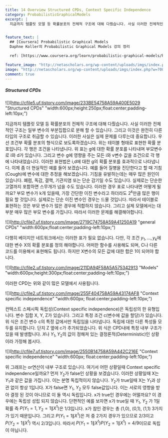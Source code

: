 ```yaml
---
title: 14 Overview Structured CPDs, Context Specific Independence
category: ProbabilisticGraphicalModels
excerpt: |
  지금까지 템플릿 모델 등 확률분포의 전체적 구조에 대해 다뤘습니다. 사실 이러한 전체적인 구조는 일부 변수의 부분집합으로 분해 할 수 있습니다. 


feature_text: |
  ## [Coursera] Probabilistic Graphical Models
  Daphne Koller의 Probabilistic Graphical Models 강의 정리

  ref: [https://www.coursera.org/learn/probabilistic-graphical-models/home](https://www.coursera.org/learn/probabilistic-graphical-models/home "coursera")

feature_image: "http://netascholars.org/wp-content/uploads/imgs/index.php?w=700&src=http://netascholars.org/wp-content/uploads/2013/04/9780262258357-1024x512.jpg"
image: "http://netascholars.org/wp-content/uploads/imgs/index.php?w=700&src=http://netascholars.org/wp-content/uploads/2013/04/9780262258357-1024x512.jpg"
comment: true
---
```



##### Structured CPDs

![](http://cfile5.uf.tistory.com/image/233BE54758A59A400E5029 "Structured CPDs" "width:600px;height:250px;float:center;padding-left:10px;")

지금까지 템플릿 모델 등 확률분포의 전체적 구조에 대해 다뤘습니다. 사실 이러한 전체적인 구조는 일부 변수의 부분집합으로 분해 할 수 있습니다. 그리고 이것은 완전히 다른 타입의 구조로 취급할 수 있습니다. 이러한 사실은 실제 문제를 다루는데 중요합니다. 우선 조건부 확률 분포의 형식으로 보도록하겠습니다. 위는 테이블 형태로 표현한 확률 분포입니다. 각 행은 조건을 나타냅니다. 위 표는 g에 대한 확률 분포를 나타내며 부모변수로 i와 d가 있습니다. 그리고 변수 g에 영향을 주는 모든 i와 v변수 값을 조건으로 각 행에 나타내었습니다. 이러한 표현법은 i,d에 대한 g의 확률 분포를 효과적으로 나타냅니다. 이제 좀 더 현실적인 예를 들어 보겠습니다. 예를 들어 질병을 진단한다고 할 때 기침(Cough)에 변수에 대한 추정을 해보겠습니다. 기침을 유발하는데는 매우 많은 원인이 있습니다. 폐렴, 독감, 결핵, 기관지염 또는 단순 감기일 수도 있습니다. 실제로는 단순한 고열까지 포함하면 스무개가 넘을 수도 있습니다. 이러한 경우 표로 나타내면 어떻게 될까요? 부모 변수가 k개 있을때, 가장 간단한 이진 변수라고 하더라도 $2^k$만큼 많은 행이 필요 할 것입니다. 실제로는 단순 이진 변수인 경우는 드물 것입니다. 따라서 테이블로 표현하는 것은 부모 변수가 많은 경우에 적합하지 않습니다. 그리고 실제 모델에서는 대부분 매우 많은 부모 변수를 가집니다. 따라서 이러한 문제를 해결해야합니다.     

![](http://cfile7.uf.tistory.com/image/2719C74758A59A41250A19 "general CPDs" "width:600px;float:center;padding-left:10px;")

다행히 베이지안 네트워크에서는 이러한 표가 필요 없습니다. 다만, 각 조건 $y_1, ..., y_k$에 대한 변수 X의 확률 분포를 정의 해야합니다. 어떠한 함수를 사용해도 되며, C나 다른 코드를 이용해서 표현해도 됩니다. 하지만 X변수의 모든 값에 대한 합은 1이 되어야 합니다. 

![](http://cfile2.uf.tistory.com/image/211DA94F58A5A575342913 "Models" "width:600px;height:300px;float:center;padding-left:10px;")

이러한 CPD는 위와 같이 많은 모델에서 사용됩니다. 

![](http://cfile2.uf.tistory.com/image/255F404758A59A43174AF8 "Context specific independence" "width:600px; float:center;padding-left:10px;")

컨텍스트 스페시픽 독립성(Context specific independence)은 독립성의 한 유형입니다. 변수 집합 X, Y, Z가 있습니다. 그리고 특정 조건 c(변수에 값을 할당)가 있습니다. 위 식은 조건 변수 c의 특정 값에서만 독립임을 나타냅니다. 독립에 대한 다른 특성들 모두를 유지합니다. 단지 Z 옆에 c가 추가되었습니다. 위 식은 CPD내에 특정 내부 구조가 있을 때 발생합니다. $X$나 $Y_1, Y_2$의 값이 정해져 있는 결정론적(Deterministic)인 상황이라 가정해 봅시다. 

![](http://cfile7.uf.tistory.com/image/2550B14758A59A442C216E "Context specific independence" "width:600px; float:center;padding-left:10px;")

위 그래프는 or연산이 내부 구조로 있습니다. 여기서 어떤 상황일때 Context specific independence일까요? 먼저 $Y_2$가 false인 상황을 보겠습니다. 이러한 상황일때 X는 $Y_1$과 같은 값을 가집니다. 이는 분명 독립적이지 않습니다. $Y_2$가 true일때 X는 $Y_1$과 상관 없이 항상 1입니다. X가 false면 $Y_1$, $Y_2$ 모두 false값입니다. 이는 서로의 영향을 받아 결정 된 것이 아니므로 이 둘 역시 독립입니다. x가 true인 경우에는 어떨까요? 이 경우에는 독립성 성립 되지 않습니다. 단편적인 예를 보자면 x가 true일 때 $Y_1$, $Y_2$ 가 1일 확률 즉 $P(Y_1=1,Y_2=1\|X^1)$은 1/3입니다. x가 참인 경우는 총 (1,0), (0,1), (1,1) 3가지가 있기 때문입니다. 그리고 $P(Y_1=1\|X^1)$은 저 중 2가지 경우가 있으므로 2/3이고 $P(Y_2=1\|X^1)$ 역시 2/3입니다. 따라서 $P(Y_1=1\|X^1)P(Y_2=1\|X^1)=4/9$이므로 독립이 아닙니다.   
